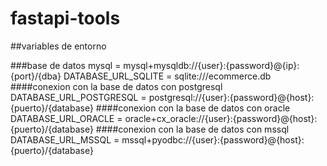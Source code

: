# fastapi-tools


##variables de entorno

###base de datos
mysql =  mysql+mysqldb://{user}:{password}@{ip}:{port}/{dba}
DATABASE_URL_SQLITE = sqlite:///ecommerce.db
####conexion con la base de datos con postgresql
DATABASE_URL_POSTGRESQL = postgresql://{user}:{password}@{host}:{puerto}/{database}
####conexion con la base de datos con oracle
DATABASE_URL_ORACLE = oracle+cx_oracle://{user}:{password}@{host}:{puerto}/{database}
####conexion con la base de datos con mssql
DATABASE_URL_MSSQL = mssql+pyodbc://{user}:{password}@{host}:{puerto}/{database}
